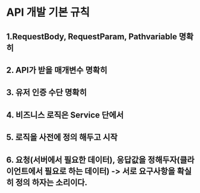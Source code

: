 # API 개발 기본 규칙

## 1.RequestBody, RequestParam, Pathvariable 명확히

## 2. API가 받을 매개변수 명확히

## 3. 유저 인증 수단 명확히

## 4. 비즈니스 로직은 Service 단에서

## 5. 로직을 사전에 정의 해두고 시작

## 6. 요청(서버에서 필요한 데이터), 응답값을 정해두자(클라이언트에서 필요로 하는 데이터) -> 서로 요구사항을 확실히 정의 하자는 소리이다.

